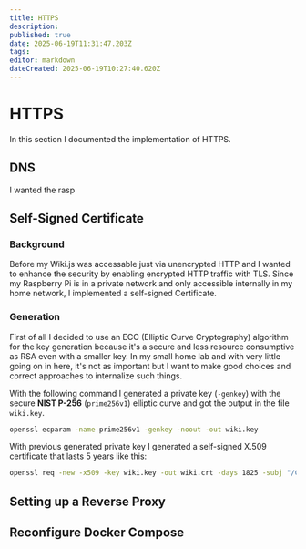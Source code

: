 ```yaml
---
title: HTTPS
description: 
published: true
date: 2025-06-19T11:31:47.203Z
tags: 
editor: markdown
dateCreated: 2025-06-19T10:27:40.620Z
---
```


# HTTPS
In this section I documented the implementation of HTTPS.

## DNS
I wanted the rasp

## Self-Signed Certificate
### Background
Before my Wiki.js was accessable just via unencrypted HTTP and I wanted to enhance the security by enabling encrypted HTTP traffic with TLS. Since my Raspberry Pi is in a private network and only accessible internally in my home network, I implemented a self-signed Certificate.

### Generation
First of all I decided to use an ECC (Elliptic Curve Cryptography) algorithm for the key generation because it's a secure and less resource consumptive as RSA even with a smaller key. In my small home lab and with very little going on in here, it's not as important but I want to make good choices and correct approaches to internalize such things.

With the following command I generated a private key (`-genkey`) with the secure **NIST P-256** (`prime256v1`) elliptic curve and got the output in the file `wiki.key`.

```bash
openssl ecparam -name prime256v1 -genkey -noout -out wiki.key
```

With previous generated private key I generated a self-signed X.509 certificate that lasts 5 years like this:

```bash
openssl req -new -x509 -key wiki.key -out wiki.crt -days 1825 -subj "/CN=wiki.raspi4"
```


## Setting up a Reverse Proxy

## Reconfigure Docker Compose


